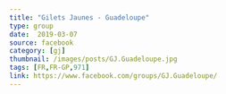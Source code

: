 ```yaml
---
title: "Gilets Jaunes - Guadeloupe"
type: group
date:  2019-03-07
source: facebook
category: [gj]
thumbnail: /images/posts/GJ.Guadeloupe.jpg
tags: [FR,FR-GP,971]
link: https://www.facebook.com/groups/GJ.Guadeloupe/
---
```

